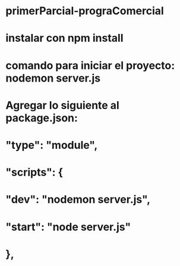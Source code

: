 # primerParcial-prograComercial

# instalar con npm install

# comando para iniciar el proyecto: nodemon server.js

# Agregar lo siguiente al package.json: 

#  "type": "module",
# "scripts": {
#    "dev": "nodemon server.js",
#    "start": "node server.js"
#  },